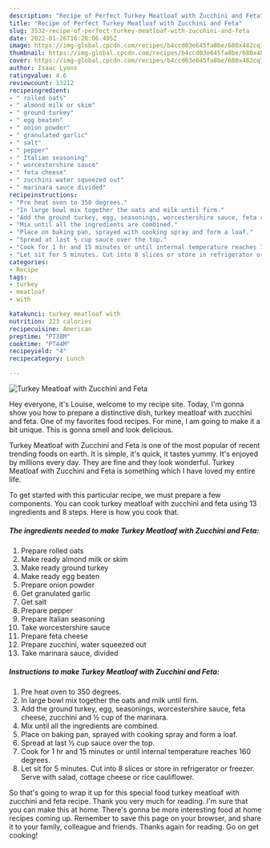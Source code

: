 ```yaml
---
description: "Recipe of Perfect Turkey Meatloaf with Zucchini and Feta"
title: "Recipe of Perfect Turkey Meatloaf with Zucchini and Feta"
slug: 3532-recipe-of-perfect-turkey-meatloaf-with-zucchini-and-feta
date: 2022-01-26T16:28:06.495Z
image: https://img-global.cpcdn.com/recipes/b4ccd03e645fa8be/680x482cq70/turkey-meatloaf-with-zucchini-and-feta-recipe-main-photo.jpg
thumbnail: https://img-global.cpcdn.com/recipes/b4ccd03e645fa8be/680x482cq70/turkey-meatloaf-with-zucchini-and-feta-recipe-main-photo.jpg
cover: https://img-global.cpcdn.com/recipes/b4ccd03e645fa8be/680x482cq70/turkey-meatloaf-with-zucchini-and-feta-recipe-main-photo.jpg
author: Isaac Lyons
ratingvalue: 4.6
reviewcount: 13212
recipeingredient:
- " rolled oats"
- " almond milk or skim"
- " ground turkey"
- " egg beaten"
- " onion powder"
- " granulated garlic"
- " salt"
- " pepper"
- " Italian seasoning"
- " worcestershire sauce"
- " feta cheese"
- " zucchini water squeezed out"
- " marinara sauce divided"
recipeinstructions:
- "Pre heat oven to 350 degrees."
- "In large bowl mix together the oats and milk until firm."
- "Add the ground turkey, egg, seasonings, worcestershire sauce, feta cheese, zucchini and ½ cup of the marinara."
- "Mix until all the ingredients are combined."
- "Place on baking pan, sprayed with cooking spray and form a loaf."
- "Spread at last ½ cup sauce over the top."
- "Cook for 1 hr and 15 minutes or until internal temperature reaches 160 degrees."
- "Let sit for 5 minutes. Cut into 8 slices or store in refrigerator or freezer. Serve with salad, cottage cheese or rice cauliflower."
categories:
- Recipe
tags:
- turkey
- meatloaf
- with

katakunci: turkey meatloaf with 
nutrition: 223 calories
recipecuisine: American
preptime: "PT38M"
cooktime: "PT44M"
recipeyield: "4"
recipecategory: Lunch

---
```



![Turkey Meatloaf with Zucchini and Feta](https://img-global.cpcdn.com/recipes/b4ccd03e645fa8be/680x482cq70/turkey-meatloaf-with-zucchini-and-feta-recipe-main-photo.jpg)

Hey everyone, it's Louise, welcome to my recipe site. Today, I'm gonna show you how to prepare a distinctive dish, turkey meatloaf with zucchini and feta. One of my favorites food recipes. For mine, I am going to make it a bit unique. This is gonna smell and look delicious.

Turkey Meatloaf with Zucchini and Feta is one of the most popular of recent trending foods on earth. It is simple, it's quick, it tastes yummy. It's enjoyed by millions every day. They are fine and they look wonderful. Turkey Meatloaf with Zucchini and Feta is something which I have loved my entire life.




To get started with this particular recipe, we must prepare a few components. You can cook turkey meatloaf with zucchini and feta using 13 ingredients and 8 steps. Here is how you cook that.

<!--inarticleads1-->

##### The ingredients needed to make Turkey Meatloaf with Zucchini and Feta:

1. Prepare  rolled oats
1. Make ready  almond milk or skim
1. Make ready  ground turkey
1. Make ready  egg beaten
1. Prepare  onion powder
1. Get  granulated garlic
1. Get  salt
1. Prepare  pepper
1. Prepare  Italian seasoning
1. Take  worcestershire sauce
1. Prepare  feta cheese
1. Prepare  zucchini, water squeezed out
1. Take  marinara sauce, divided




<!--inarticleads2-->

##### Instructions to make Turkey Meatloaf with Zucchini and Feta:

1. Pre heat oven to 350 degrees.
1. In large bowl mix together the oats and milk until firm.
1. Add the ground turkey, egg, seasonings, worcestershire sauce, feta cheese, zucchini and ½ cup of the marinara.
1. Mix until all the ingredients are combined.
1. Place on baking pan, sprayed with cooking spray and form a loaf.
1. Spread at last ½ cup sauce over the top.
1. Cook for 1 hr and 15 minutes or until internal temperature reaches 160 degrees.
1. Let sit for 5 minutes. Cut into 8 slices or store in refrigerator or freezer. Serve with salad, cottage cheese or rice cauliflower.




So that's going to wrap it up for this special food turkey meatloaf with zucchini and feta recipe. Thank you very much for reading. I'm sure that you can make this at home. There's gonna be more interesting food at home recipes coming up. Remember to save this page on your browser, and share it to your family, colleague and friends. Thanks again for reading. Go on get cooking!
